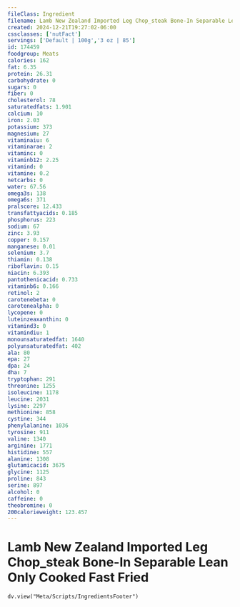 ```yaml
---
fileClass: Ingredient
filename: Lamb New Zealand Imported Leg Chop_steak Bone-In Separable Lean Only Cooked Fast Fried
created: 2024-12-21T19:27:02-06:00
cssclasses: ['nutFact']
servings: ['Default | 100g','3 oz | 85']
id: 174459
foodgroup: Meats
calories: 162
fat: 6.35
protein: 26.31
carbohydrate: 0
sugars: 0
fiber: 0
cholesterol: 78
saturatedfats: 1.901
calcium: 10
iron: 2.03
potassium: 373
magnesium: 27
vitaminaiu: 6
vitaminarae: 2
vitaminc: 0
vitaminb12: 2.25
vitamind: 0
vitamine: 0.2
netcarbs: 0
water: 67.56
omega3s: 138
omega6s: 371
pralscore: 12.433
transfattyacids: 0.185
phosphorus: 223
sodium: 67
zinc: 3.93
copper: 0.157
manganese: 0.01
selenium: 3.7
thiamin: 0.138
riboflavin: 0.15
niacin: 6.393
pantothenicacid: 0.733
vitaminb6: 0.166
retinol: 2
carotenebeta: 0
carotenealpha: 0
lycopene: 0
luteinzeaxanthin: 0
vitamind3: 0
vitamindiu: 1
monounsaturatedfat: 1640
polyunsaturatedfat: 402
ala: 80
epa: 27
dpa: 24
dha: 7
tryptophan: 291
threonine: 1255
isoleucine: 1178
leucine: 2031
lysine: 2297
methionine: 858
cystine: 344
phenylalanine: 1036
tyrosine: 911
valine: 1340
arginine: 1771
histidine: 557
alanine: 1308
glutamicacid: 3675
glycine: 1125
proline: 843
serine: 897
alcohol: 0
caffeine: 0
theobromine: 0
200calorieweight: 123.457
---
```


# Lamb New Zealand Imported Leg Chop_steak Bone-In Separable Lean Only Cooked Fast Fried

```dataviewjs
dv.view("Meta/Scripts/IngredientsFooter")
```